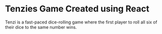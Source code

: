 # Tenzies Game Created using React

Tenzi is a fast-paced dice-rolling game where the first player to roll all six of their dice to the same number wins. 

